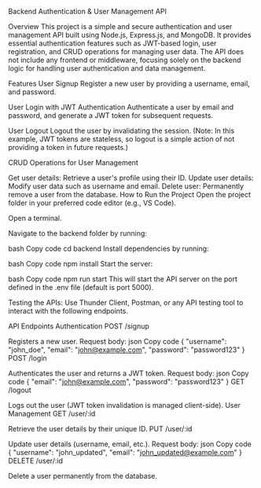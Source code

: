 Backend Authentication & User Management API



Overview
This project is a simple and secure authentication and user management API built using Node.js, Express.js, and MongoDB. It provides essential authentication features such as JWT-based login, user registration, and CRUD operations for managing user data. The API does not include any frontend or middleware, focusing solely on the backend logic for handling user authentication and data management.

Features
User Signup
Register a new user by providing a username, email, and password.

User Login with JWT Authentication
Authenticate a user by email and password, and generate a JWT token for subsequent requests.

User Logout
Logout the user by invalidating the session. (Note: In this example, JWT tokens are stateless, so logout is a simple action of not providing a token in future requests.)

CRUD Operations for User Management

Get user details: Retrieve a user's profile using their ID.
Update user details: Modify user data such as username and email.
Delete user: Permanently remove a user from the database.
How to Run the Project
Open the project folder in your preferred code editor (e.g., VS Code).

Open a terminal.

Navigate to the backend folder by running:

bash
Copy code
cd backend
Install dependencies by running:

bash
Copy code
npm install
Start the server:

bash
Copy code
npm run start
This will start the API server on the port defined in the .env file (default is port 5000).

Testing the APIs:
Use Thunder Client, Postman, or any API testing tool to interact with the following endpoints.

API Endpoints
Authentication
POST /signup

Registers a new user.
Request body:
json
Copy code
{
  "username": "john_doe",
  "email": "john@example.com",
  "password": "password123"
}
POST /login

Authenticates the user and returns a JWT token.
Request body:
json
Copy code
{
  "email": "john@example.com",
  "password": "password123"
}
GET /logout

Logs out the user (JWT token invalidation is managed client-side).
User Management
GET /user/:id

Retrieve the user details by their unique ID.
PUT /user/:id

Update user details (username, email, etc.).
Request body:
json
Copy code
{
  "username": "john_updated",
  "email": "john_updated@example.com"
}
DELETE /user/:id

Delete a user permanently from the database.
